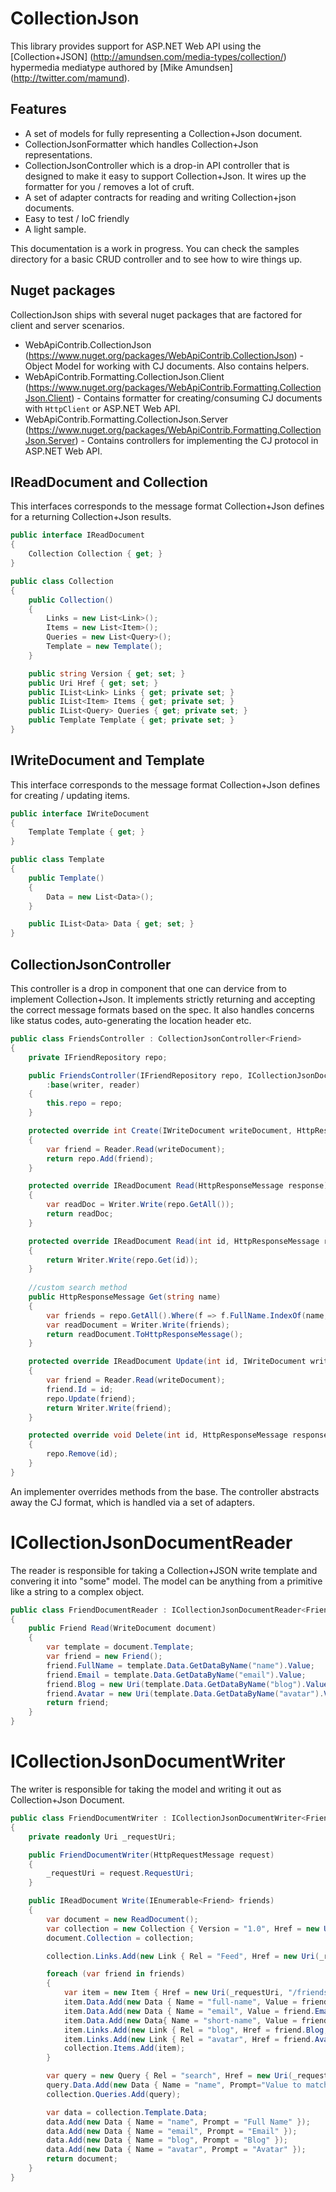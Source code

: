 # CollectionJson

This library provides support for ASP.NET Web API using the [Collection+JSON] (http://amundsen.com/media-types/collection/) hypermedia mediatype authored by [Mike Amundsen] (http://twitter.com/mamund).

## Features

* A set of models for fully representing a Collection+Json document.
* CollectionJsonFormatter which handles Collection+Json representations.
* CollectionJsonController which is a drop-in API controller that is designed to make it easy to support Collection+Json. It wires up the formatter for you / removes a lot of cruft.
* A set of adapter contracts for reading and writing Collection+json documents.
* Easy to test / IoC friendly
* A light sample.
 
This documentation is a work in progress. You can check the samples directory for a basic CRUD controller and to see how to wire things up.

## Nuget packages

CollectionJson ships with several nuget packages that are factored for client and server scenarios.

* WebApiContrib.CollectionJson (https://www.nuget.org/packages/WebApiContrib.CollectionJson) - Object Model for working with CJ documents. Also contains helpers.
* WebApiContrib.Formatting.CollectionJson.Client (https://www.nuget.org/packages/WebApiContrib.Formatting.CollectionJson.Client) - Contains formatter for creating/consuming CJ documents with `HttpClient` or ASP.NET Web API.
* WebApiContrib.Formatting.CollectionJson.Server (https://www.nuget.org/packages/WebApiContrib.Formatting.CollectionJson.Server) - Contains controllers for implementing the CJ protocol in ASP.NET Web API.

## IReadDocument and Collection
This interfaces corresponds to the message format Collection+Json defines for a returning Collection+Json results.

```csharp
public interface IReadDocument
{
    Collection Collection { get; }
}

public class Collection
{
    public Collection()
    {
        Links = new List<Link>();
        Items = new List<Item>();
        Queries = new List<Query>();
        Template = new Template();
    }

    public string Version { get; set; }
    public Uri Href { get; set; }
    public IList<Link> Links { get; private set; }
    public IList<Item> Items { get; private set; }
    public IList<Query> Queries { get; private set; }
    public Template Template { get; private set; }
}
```

## IWriteDocument and Template
This interface corresponds to the message format Collection+Json defines for creating / updating items.

```csharp
public interface IWriteDocument
{
    Template Template { get; }
}

public class Template
{
    public Template()
    {
        Data = new List<Data>();
    }

    public IList<Data> Data { get; set; }
}
```

## CollectionJsonController
This controller is a drop in component that one can dervice from to implement Collection+Json. It implements strictly returning and accepting the correct message formats based on the spec. It also handles concerns like status codes, auto-generating the location header etc.

```csharp
public class FriendsController : CollectionJsonController<Friend>
{
    private IFriendRepository repo;

    public FriendsController(IFriendRepository repo, ICollectionJsonDocumentWriter<Friend> writer, ICollectionJsonDocumentReader<Friend> reader)
        :base(writer, reader)
    {
        this.repo = repo;
    }

    protected override int Create(IWriteDocument writeDocument, HttpResponseMessage response)
    {
        var friend = Reader.Read(writeDocument);
        return repo.Add(friend);
    }

    protected override IReadDocument Read(HttpResponseMessage response)
    {
        var readDoc = Writer.Write(repo.GetAll());
        return readDoc;
    }

    protected override IReadDocument Read(int id, HttpResponseMessage response)
    {
        return Writer.Write(repo.Get(id));
    }
    
    //custom search method   
    public HttpResponseMessage Get(string name)
    {
        var friends = repo.GetAll().Where(f => f.FullName.IndexOf(name, StringComparison.OrdinalIgnoreCase) > -1);
        var readDocument = Writer.Write(friends);
        return readDocument.ToHttpResponseMessage();
    }

    protected override IReadDocument Update(int id, IWriteDocument writeDocument, HttpResponseMessage response)
    {
        var friend = Reader.Read(writeDocument);
        friend.Id = id;
        repo.Update(friend);
        return Writer.Write(friend);
    }

    protected override void Delete(int id, HttpResponseMessage response)
    {
        repo.Remove(id);
    }
}
``` 

An implementer overrides methods from the base. The controller abstracts away the CJ format, which is handled via a set of adapters.

# ICollectionJsonDocumentReader

The reader is responsible for taking a Collection+JSON write template and convering it into "some" model. The model can be anything from a primitive like a string to a complex object.

```csharp
public class FriendDocumentReader : ICollectionJsonDocumentReader<Friend>
{
    public Friend Read(WriteDocument document)
    {
        var template = document.Template;
        var friend = new Friend();
        friend.FullName = template.Data.GetDataByName("name").Value;
        friend.Email = template.Data.GetDataByName("email").Value;
        friend.Blog = new Uri(template.Data.GetDataByName("blog").Value);
        friend.Avatar = new Uri(template.Data.GetDataByName("avatar").Value);
        return friend;
    }
}
```

# ICollectionJsonDocumentWriter

The writer is responsible for taking the model and writing it out as Collection+Json Document.

```csharp
public class FriendDocumentWriter : ICollectionJsonDocumentWriter<Friend>
{
    private readonly Uri _requestUri;

    public FriendDocumentWriter(HttpRequestMessage request)
    {
        _requestUri = request.RequestUri;
    }

    public IReadDocument Write(IEnumerable<Friend> friends)
    {
        var document = new ReadDocument();
        var collection = new Collection { Version = "1.0", Href = new Uri(_requestUri, "/friends/") };
        document.Collection = collection;

        collection.Links.Add(new Link { Rel = "Feed", Href = new Uri(_requestUri, "/friends/rss") });

        foreach (var friend in friends)
        {
            var item = new Item { Href = new Uri(_requestUri, "/friends/" + friend.Id) };
            item.Data.Add(new Data { Name = "full-name", Value = friend.FullName, Prompt = "Full Name" });
            item.Data.Add(new Data { Name = "email", Value = friend.Email, Prompt = "Email" });
            item.Data.Add(new Data{ Name = "short-name", Value = friend.ShortName, Prompt = "Short Name"});
            item.Links.Add(new Link { Rel = "blog", Href = friend.Blog, Prompt = "Blog" });
            item.Links.Add(new Link { Rel = "avatar", Href = friend.Avatar, Prompt = "Avatar", Render = "Image" });
            collection.Items.Add(item);
        }

        var query = new Query { Rel = "search", Href = new Uri(_requestUri, "/friends"), Prompt = "Search" };
        query.Data.Add(new Data { Name = "name", Prompt="Value to match against the Full Name" });
        collection.Queries.Add(query);

        var data = collection.Template.Data;
        data.Add(new Data { Name = "name", Prompt = "Full Name" });
        data.Add(new Data { Name = "email", Prompt = "Email" });
        data.Add(new Data { Name = "blog", Prompt = "Blog" });
        data.Add(new Data { Name = "avatar", Prompt = "Avatar" });
        return document;
    }
}
```
